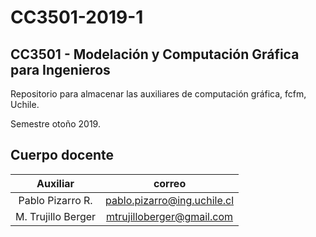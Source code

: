 # CC3501-2019-1

## CC3501 - Modelación y Computación Gráfica para Ingenieros
Repositorio para almacenar las auxiliares de computación gráfica, fcfm, Uchile.

Semestre otoño 2019.

## Cuerpo docente
| Auxiliar | correo |
| :-: |:-:|
| Pablo Pizarro R. | pablo.pizarro@ing.uchile.cl |
| M. Trujillo Berger | mtrujilloberger@gmail.com |